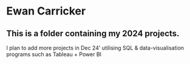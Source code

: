 # Ewan Carricker

## This is a folder containing my 2024 projects.

I plan to add more projects in Dec 24' utilising SQL & data-visualisation programs such as Tableau + Power BI
